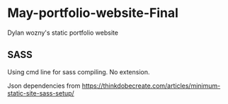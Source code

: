 # May-portfolio-website-Final

Dylan wozny's static portfolio website

## SASS

Using cmd line for sass compiling. No extension.

Json dependencies from https://thinkdobecreate.com/articles/minimum-static-site-sass-setup/
